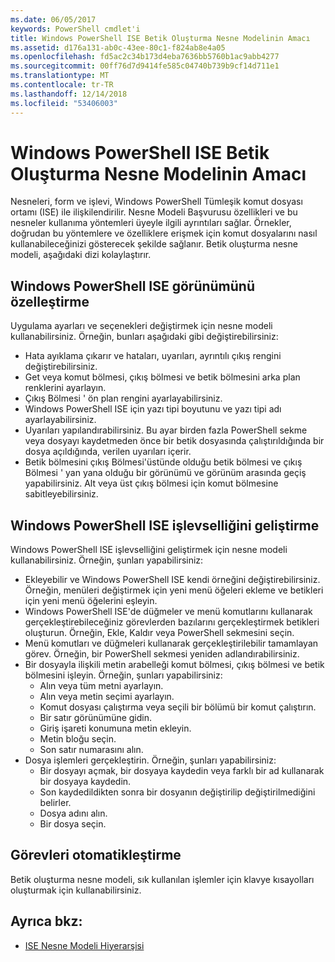 ```yaml
---
ms.date: 06/05/2017
keywords: PowerShell cmdlet'i
title: Windows PowerShell ISE Betik Oluşturma Nesne Modelinin Amacı
ms.assetid: d176a131-ab0c-43ee-80c1-f824ab8e4a05
ms.openlocfilehash: fd5ac2c34b173d4eba7636bb5760b1ac9abb4277
ms.sourcegitcommit: 00ff76d7d9414fe585c04740b739b9cf14d711e1
ms.translationtype: MT
ms.contentlocale: tr-TR
ms.lasthandoff: 12/14/2018
ms.locfileid: "53406003"
---
```

# <a name="purpose-of-the-windows-powershell-ise-scripting-object-model"></a>Windows PowerShell ISE Betik Oluşturma Nesne Modelinin Amacı

Nesneleri, form ve işlevi, Windows PowerShell Tümleşik komut dosyası ortamı (ISE) ile ilişkilendirilir. Nesne Modeli Başvurusu özellikleri ve bu nesneler kullanıma yöntemleri üyeyle ilgili ayrıntıları sağlar. Örnekler, doğrudan bu yöntemlere ve özelliklere erişmek için komut dosyalarını nasıl kullanabileceğinizi gösterecek şekilde sağlanır. Betik oluşturma nesne modeli, aşağıdaki dizi kolaylaştırır.

## <a name="customizing-the-appearance-of-windows-powershell-ise"></a>Windows PowerShell ISE görünümünü özelleştirme

Uygulama ayarları ve seçenekleri değiştirmek için nesne modeli kullanabilirsiniz. Örneğin, bunları aşağıdaki gibi değiştirebilirsiniz:

- Hata ayıklama çıkarır ve hataları, uyarıları, ayrıntılı çıkış rengini değiştirebilirsiniz.
- Get veya komut bölmesi, çıkış bölmesi ve betik bölmesini arka plan renklerini ayarlayın.
- Çıkış Bölmesi ' ön plan rengini ayarlayabilirsiniz.
- Windows PowerShell ISE için yazı tipi boyutunu ve yazı tipi adı ayarlayabilirsiniz.
- Uyarıları yapılandırabilirsiniz. Bu ayar birden fazla PowerShell sekme veya dosyayı kaydetmeden önce bir betik dosyasında çalıştırıldığında bir dosya açıldığında, verilen uyarıları içerir.
- Betik bölmesini çıkış Bölmesi'üstünde olduğu betik bölmesi ve çıkış Bölmesi ' yan yana olduğu bir görünümü ve görünüm arasında geçiş yapabilirsiniz. Alt veya üst çıkış bölmesi için komut bölmesine sabitleyebilirsiniz.

## <a name="enhancing-the-functionality-of-windows-powershell-ise"></a>Windows PowerShell ISE işlevselliğini geliştirme

Windows PowerShell ISE işlevselliğini geliştirmek için nesne modeli kullanabilirsiniz. Örneğin, şunları yapabilirsiniz:

- Ekleyebilir ve Windows PowerShell ISE kendi örneğini değiştirebilirsiniz. Örneğin, menüleri değiştirmek için yeni menü öğeleri ekleme ve betikleri için yeni menü öğelerini eşleyin.
- Windows PowerShell ISE'de düğmeler ve menü komutlarını kullanarak gerçekleştirebileceğiniz görevlerden bazılarını gerçekleştirmek betikleri oluşturun. Örneğin, Ekle, Kaldır veya PowerShell sekmesini seçin.
- Menü komutları ve düğmeleri kullanarak gerçekleştirilebilir tamamlayan görev. Örneğin, bir PowerShell sekmesi yeniden adlandırabilirsiniz.
- Bir dosyayla ilişkili metin arabelleği komut bölmesi, çıkış bölmesi ve betik bölmesini işleyin. Örneğin, şunları yapabilirsiniz:
  - Alın veya tüm metni ayarlayın.
  - Alın veya metin seçimi ayarlayın.
  - Komut dosyası çalıştırma veya seçili bir bölümü bir komut çalıştırın.
  - Bir satır görünümüne gidin.
  - Giriş işareti konumuna metin ekleyin.
  - Metin bloğu seçin.
  - Son satır numarasını alın.
- Dosya işlemleri gerçekleştirin. Örneğin, şunları yapabilirsiniz:
  - Bir dosyayı açmak, bir dosyaya kaydedin veya farklı bir ad kullanarak bir dosyaya kaydedin.
  - Son kaydedildikten sonra bir dosyanın değiştirilip değiştirilmediğini belirler.
  - Dosya adını alın.
  - Bir dosya seçin.

## <a name="automating-tasks"></a>Görevleri otomatikleştirme

Betik oluşturma nesne modeli, sık kullanılan işlemler için klavye kısayolları oluşturmak için kullanabilirsiniz.

## <a name="see-also"></a>Ayrıca bkz:

- [ISE Nesne Modeli Hiyerarşisi](The-ISE-Object-Model-Hierarchy.md)